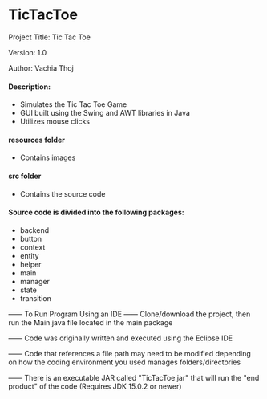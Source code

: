 # TicTacToe
Project Title: Tic Tac Toe

Version: 1.0

Author: Vachia Thoj

#### Description: 
- Simulates the Tic Tac Toe Game
- GUI built using the Swing and AWT libraries in Java
- Utilizes mouse clicks

#### resources folder
- Contains images

#### src folder
- Contains the source code

#### Source code is divided into the following packages:
- backend
- button
- context
- entity
- helper
- main
- manager
- state
- transition


—— To Run Program Using an IDE —— Clone/download the project, then run the Main.java file located in the main package

—— Code was originally written and executed using the Eclipse IDE

—— Code that references a file path may need to be modified depending on how the coding environment you used manages folders/directories

—— There is an executable JAR called "TicTacToe.jar" that will run the "end product" of the code (Requires JDK 15.0.2 or newer)
